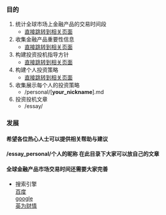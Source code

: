 ### 目的
1. 统计全球市场上金融产品的交易时间段
    - [直接跳转到相关页面](/finance/market.md)
2. 收集金融产品重要性信息
    - [直接跳转到相关页面](/finance/info.md)
3. 构建投资投机指导方针
    - [直接跳转到相关页面](/finance/strategy.md)
4. 构建个人投资策略
    - [直接跳转到相关页面](/finance/invest.md)
5. 收集展示每个人的投资策略
    - /personal/[**your_nickname**].md
6. 投资投机文章
    - /essay/
### 发展
#### 希望各位热心人士可以提供相关帮助与建议
#### /essay_personal/个人的昵称 在此目录下大家可以放自己的文章
#### 全球金融产品市场交易时间还需要大家完善

- 搜索引擎  
[百度](http://www.baidu.com)  
[google][google]  
[英为财情][investing]



[investing]: https://cn.investing.com/commodities/crude-oil
[google]: https://www.google.com/  

[^作者联系方式]:邮箱 garys163@163.com

 [^foot_test]:这里是**脚注**的*内容*.  